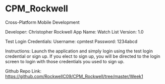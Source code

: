 CPM_Rockwell
============

Cross-Platform Mobile Development

Developer: Christopher Rockwell
App Name: Watch List
Version: 1.0

Test Login Credentials:
Username: cpmtest
Password: 1234abcd

Instructions: Launch the application and simply login using the test login credential or sign up. If you elect to sign up, you will be directed to the login screen to login with those credentials you used to sign up.

Github Repo Link: https://github.com/RockwellC09/CPM_Rockwell/tree/master/Week1
